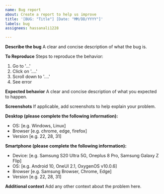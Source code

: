```yaml
---
name: Bug report
about: Create a report to help us improve
title: '[BUG: "Title"] [Date: "MM/DD/YYYY"]'
labels: bug
assignees: hassanali1228

---
```


**Describe the bug**
A clear and concise description of what the bug is.

**To Reproduce**
Steps to reproduce the behavior:
1. Go to '...'
2. Click on '....'
3. Scroll down to '....'
4. See error

**Expected behavior**
A clear and concise description of what you expected to happen.

**Screenshots**
If applicable, add screenshots to help explain your problem.

**Desktop (please complete the following information):**
 - OS: [e.g. Windows, Linux]
 - Browser [e.g. chrome, edge, firefox]
 - Version [e.g. 22, 28, 31]

**Smartphone (please complete the following information):**
 - Device: [e.g. Samsung S20 Ultra 5G, Oneplus 8 Pro, Samsung Galaxy Z Flip]
 - OS: [e.g. Android 10, OneUI 2.1, OxygenOS v10.0.6]
 - Browser [e.g. Samsung Browser, Chrome, Edge]
 - Version [e.g. 22, 28, 31]

**Additional context**
Add any other context about the problem here.
